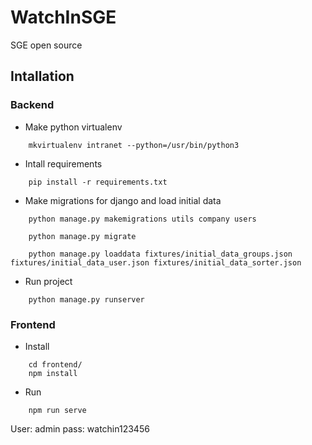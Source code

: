 # WatchInSGE
SGE open source

## Intallation

### Backend

* Make python virtualenv

```
	mkvirtualenv intranet --python=/usr/bin/python3
```

* Intall requirements

```
	pip install -r requirements.txt
```

* Make migrations for django and load initial data

```
	python manage.py makemigrations utils company users
```

```
    python manage.py migrate  
```

```
    python manage.py loaddata fixtures/initial_data_groups.json fixtures/initial_data_user.json fixtures/initial_data_sorter.json
```

* Run project

```
	python manage.py runserver
```

### Frontend

* Install

```
	cd frontend/
	npm install
```

* Run

```
	npm run serve
```

User: admin
pass: watchin123456
